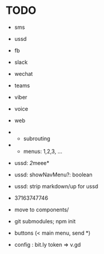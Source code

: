 # TODO

- sms
- ussd

- fb
- slack

- wechat
- teams
- viber
- voice
- web

- - subrouting
- - menus: 1,2,3, ...

- ussd: *2*meee*
- ussd: showNavMenu?: boolean
- ussd: strip markdown/up for ussd

- 37163747746

- move to components/
- git submodules; npm init
- buttons (< main menu, send *)

- config : bit.ly token => v.gd

